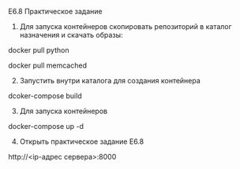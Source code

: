 E6.8 Практическое задание

1. Для запуска контейнеров скопировать репозиторий в каталог назначения и скачать образы:

docker pull python

docker pull memcached

2. Запустить внутри каталога для создания контейнера

dcoker-compose build

3. Для запуска контейнеров

docker-compose up -d

4. Открыть практическое задание E6.8

http://<ip-адрес сервера>:8000